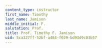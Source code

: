 ```yaml
---
content_type: instructor
first_name: Timothy
last_name: Jamison
middle_initial: F.
salutation: Prof.
title: Prof. Timothy F. Jamison
uid: 5ca327ff-52bf-a484-f029-bd93d9c03b57
---
```

